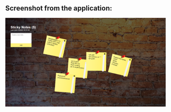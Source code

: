 ## Screenshot from the application:

![screenshot](https://github.com/e1900303/Sticky-Notes-App/blob/main/screenshot.PNG?raw=true)
